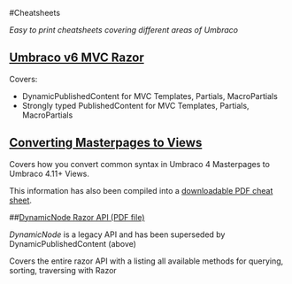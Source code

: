 #Cheatsheets

_Easy to print cheatsheets covering different areas of Umbraco_

## [Umbraco v6 MVC Razor](http://our.umbraco.org/projects/developer-tools/umbraco-v6-mvc-razor-cheatsheets)

Covers: 
- DynamicPublishedContent for MVC Templates, Partials, MacroPartials
- Strongly typed PublishedContent for MVC Templates, Partials, MacroPartials

## [Converting Masterpages to Views](masterpagestoviews.md)
Covers how you convert common syntax in Umbraco 4 Masterpages to Umbraco 4.11+ Views.

This information has also been compiled into a [downloadable PDF cheat sheet](Masterpages2Views.pdf).

##[DynamicNode Razor API (PDF file)](DynamicNodeRazor.pdf)

_DynamicNode_ is a legacy API and has been superseded by DynamicPublishedContent (above)

Covers the entire razor API with a listing all available methods for querying, sorting, traversing with Razor
